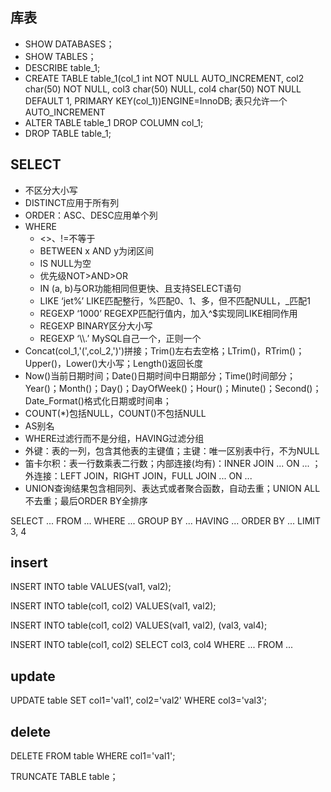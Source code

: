 ## 库表

- SHOW DATABASES；
- SHOW TABLES；
- DESCRIBE table_1;
- CREATE TABLE table_1(col_1 int NOT NULL AUTO_INCREMENT, col2 char(50) NOT NULL, col3 char(50) NULL, col4 char(50) NOT NULL DEFAULT 1, PRIMARY KEY(col_1))ENGINE=InnoDB;    表只允许一个AUTO_INCREMENT
- ALTER TABLE table_1 DROP COLUMN col_1;
- DROP TABLE table_1;

## SELECT

- 不区分大小写
- DISTINCT应用于所有列
- ORDER：ASC、DESC应用单个列
- WHERE
	- \<\>、!=不等于
	- BETWEEN x AND y为闭区间
	- IS NULL为空
	- 优先级NOT>AND>OR
	- IN (a, b)与OR功能相同但更快、且支持SELECT语句
	- LIKE ‘jet%’ LIKE匹配整行，%匹配0、1、多，但不匹配NULL，\_匹配1
	- REGEXP ‘1000’ REGEXP匹配行值内，加入^$实现同LIKE相同作用
	- REGEXP BINARY区分大小写
	- REGEXP ‘\\\\.’ MySQL自己一个，正则一个
- Concat(col_1,'(',col_2,')')拼接；Trim()左右去空格；LTrim()，RTrim()；Upper()，Lower()大小写；Length()返回长度
- Now()当前日期时间；Date()日期时间中日期部分；Time()时间部分；Year()；Month()；Day()；DayOfWeek()；Hour()；Minute()；Second()；Date_Format()格式化日期或时间串；
- COUNT(\*)包括NULL，COUNT()不包括NULL
- AS别名
- WHERE过滤行而不是分组，HAVING过滤分组
- 外键：表的一列，包含其他表的主键值；主键：唯一区别表中行，不为NULL
- 笛卡尔积：表一行数乘表二行数；内部连接(均有)：INNER JOIN ... ON ... ；外连接：LEFT JOIN，RIGHT JOIN，FULL JOIN ... ON ...
- UNION查询结果包含相同列、表达式或者聚合函数，自动去重；UNION ALL不去重；最后ORDER BY全排序


SELECT ... FROM ... WHERE ... GROUP BY ... HAVING ... ORDER BY ...  LIMIT 3, 4

## insert

INSERT INTO table VALUES(val1, val2);

INSERT INTO table(col1, col2) VALUES(val1, val2);

INSERT INTO table(col1, col2) VALUES(val1, val2), (val3, val4);

INSERT INTO table(col1, col2) SELECT col3, col4 WHERE ... FROM ...

## update

UPDATE table SET col1='val1', col2='val2' WHERE col3='val3';

## delete

DELETE FROM table WHERE col1='val1';

TRUNCATE TABLE table；